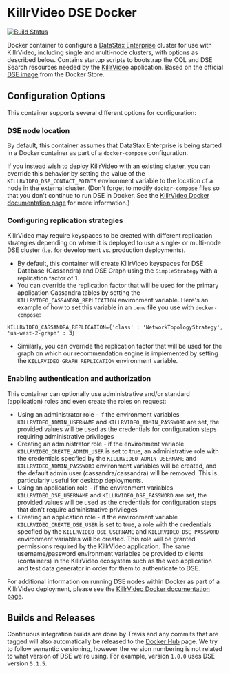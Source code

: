# KillrVideo DSE Docker

[![Build Status](https://travis-ci.org/KillrVideo/killrvideo-dse-config.svg?branch=master)](https://travis-ci.org/KillrVideo/killrvideo-dse-config)

Docker container to configure a [DataStax Enterprise][dse] cluster for use with KillrVideo,
including single and multi-node clusters, with options as described below. Contains startup 
scripts to bootstrap the CQL and DSE Search resources needed by the [KillrVideo][killrvideo] 
application. Based on the official [DSE image][dse-docker] from the Docker Store.

## Configuration Options

This container supports several different options for configuration:

### DSE node location
By default, this container assumes that DataStax Enterprise is being started in a Docker container
as part of a `docker-compose` configuration.

If you instead wish to deploy KillrVideo with an existing cluster, you can override this 
behavior by setting the value of the `KILLRVIDEO_DSE_CONTACT_POINTS` environment variable to the location 
of a node in the external cluster. (Don't forget to modify `docker-compose` files so that
you don't continue to run DSE in Docker. See the [KillrVideo Docker documentation page][docker-doc] 
for more information.) 

### Configuring replication strategies 
KillrVideo may require keyspaces to be created with different replication strategies depending
on where it is deployed to use a single- or multi-node DSE cluster (i.e. for development vs. 
production deployments). 

- By default, this container will create KillrVideo keyspaces for DSE Database (Cassandra) 
and DSE Graph using the `SimpleStrategy` with a replication factor of 1.
- You can override the replication factor that will be used for the primary application Cassandra
tables by setting the `KILLRVIDEO_CASSANDRA_REPLICATION` environment variable. Here's an example
of how to set this variable in an `.env` file you use with `docker-compose`:
```
KILLRVIDEO_CASSANDRA_REPLICATION={'class' : 'NetworkTopologyStrategy', 'us-west-2-graph' : 3}
```
- Similarly, you can override the replication factor that will be used for the graph on which our 
recommendation engine is implemented by setting the `KILLRVIDEO_GRAPH_REPLICATION` environment variable. 

### Enabling authentication and authorization
This container can optionally use administrative and/or standard (application) roles and even create the roles on 
request:

- Using an administrator role - if the environment variables `KILLRVIDEO_ADMIN_USERNAME` and
`KILLRVIDEO_ADMIN_PASSWORD` are set, the provided values will be used as the credentials for configuration steps 
requiring administrative privileges
- Creating an administrator role - if the environment variable `KILLRVIDEO_CREATE_ADMIN_USER` is set to true, 
an administrative role with the credentials specfied by the `KILLRVIDEO_ADMIN_USERNAME` and
`KILLRVIDEO_ADMIN_PASSWORD` environment variables will be created, and the default admin user 
(cassandra/cassandra) will be removed. This is particularly useful for desktop deployments.
- Using an application role - if the environment variables `KILLRVIDEO_DSE_USERNAME` and
`KILLRVIDEO_DSE_PASSWORD` are set, the provided values will be used as the credentials for configuration steps 
that don't require administrative privileges
- Creating an application role - if the environment variable `KILLRVIDEO_CREATE_DSE_USER` is set to true, 
a role with the credentials specfied by the `KILLRVIDEO_DSE_USERNAME` and `KILLRVIDEO_DSE_PASSWORD` environment 
variables will be created. This role will be granted permissions required by the KillrVideo application. The same 
username/password environment variables be provided to clients (containers) in the KillrVideo ecosystem such as the 
web application and test data generator in order for them to authenticate to DSE.

For additional information on running DSE nodes within Docker as part of a KillrVideo deployment,
please see the [KillrVideo Docker documentation page][docker-doc].

## Builds and Releases

Continuous integration builds are done by Travis and any commits that are tagged will also automatically
be released to the [Docker Hub][docker-hub] page. We try to follow semantic versioning,
however the version numbering is not related to what version of DSE we're using. For example,
version `1.0.0` uses DSE version `5.1.5`.

[dse]: http://www.datastax.com/products/datastax-enterprise
[killrvideo]: https://killrvideo.github.io/
[dse-docker]: https://store.docker.com/images/datastax
[docker-hub]: https://hub.docker.com/r/killrvideo/killrvideo-dse/
[docker-doc]: https://killrvideo.github.io/docs/guides/docker/
